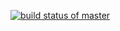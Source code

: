 [![build status of master](https://travis-ci.org/Ibrahim-Alqarni/SSW-567-Homework-04.svg?branch=master)](https://travis-ci.org/Ibrahim-Alqarni/SSW-567-Homework-04)